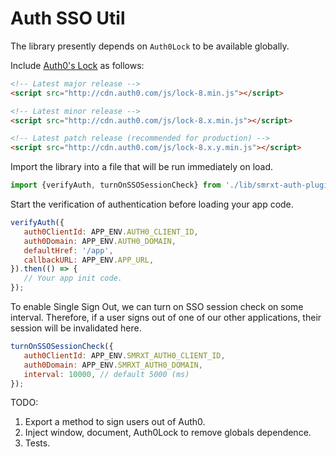 Auth SSO Util
=========================

The library presently depends on `Auth0Lock` to be available globally.

Include [Auth0's Lock](https://github.com/auth0/lock) as follows:

```html
<!-- Latest major release -->
<script src="http://cdn.auth0.com/js/lock-8.min.js"></script>

<!-- Latest minor release -->
<script src="http://cdn.auth0.com/js/lock-8.x.min.js"></script>

<!-- Latest patch release (recommended for production) -->
<script src="http://cdn.auth0.com/js/lock-8.x.y.min.js"></script>
```

Import the library into a file that will be run immediately on load.

```js
import {verifyAuth, turnOnSSOSessionCheck} from './lib/smrxt-auth-plugin.js'
```

Start the verification of authentication before loading your app code.

```js
verifyAuth({
   auth0ClientId: APP_ENV.AUTH0_CLIENT_ID,
   auth0Domain: APP_ENV.AUTH0_DOMAIN,
   defaultHref: '/app',
   callbackURL: APP_ENV.APP_URL,
}).then(() => {
   // Your app init code.
});
```

To enable Single Sign Out, we can turn on SSO session check on some interval. Therefore, if
a user signs out of one of our other applications, their session will be invalidated here.

```js
turnOnSSOSessionCheck({
   auth0ClientId: APP_ENV.SMRXT_AUTH0_CLIENT_ID,
   auth0Domain: APP_ENV.SMRXT_AUTH0_DOMAIN,
   interval: 10000, // default 5000 (ms)
});
```

TODO:

1. Export a method to sign users out of Auth0.
2. Inject window, document, Auth0Lock to remove globals dependence.
3. Tests.